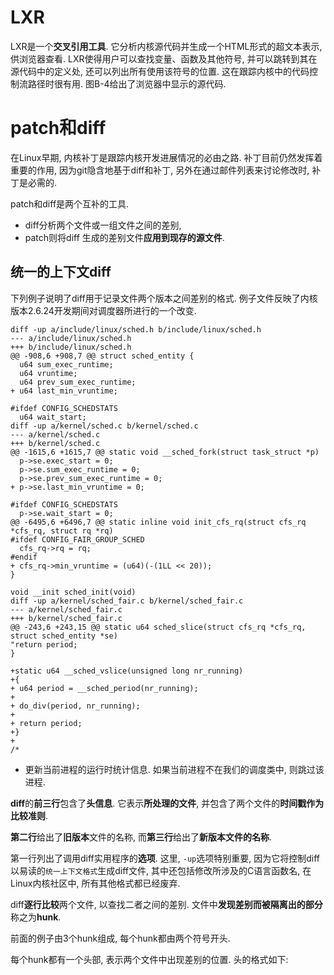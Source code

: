 
# LXR

LXR是一个**交叉引用工具**. 它分析内核源代码并生成一个HTML形式的超文本表示, 供浏览器查看. LXR使得用户可以查找变量、函数及其他符号, 并可以跳转到其在源代码中的定义处, 还可以列出所有使用该符号的位置. 这在跟踪内核中的代码控制流路径时很有用. 图B-4给出了浏览器中显示的源代码. 

# patch和diff

在Linux早期, 内核补丁是跟踪内核开发进展情况的必由之路. 补丁目前仍然发挥着重要的作用, 因为git隐含地基于diff和补丁, 另外在通过邮件列表来讨论修改时, 补丁是必需的. 

patch和diff是两个互补的工具. 

- diff分析两个文件或一组文件之间的差别, 
- patch则将diff 生成的差别文件**应用到现存的源文件**. 

## 统一的上下文diff

下列例子说明了diff用于记录文件两个版本之间差别的格式. 例子文件反映了内核版本2.6.24开发期间对调度器所进行的一个改变. 

```
diff -up a/include/linux/sched.h b/include/linux/sched.h
--- a/include/linux/sched.h
+++ b/include/linux/sched.h
@@ -908,6 +908,7 @@ struct sched_entity {
  u64 sum_exec_runtime;
  u64 vruntime;
  u64 prev_sum_exec_runtime;
+ u64 last_min_vruntime;

#ifdef CONFIG_SCHEDSTATS
  u64 wait_start;
diff -up a/kernel/sched.c b/kernel/sched.c
--- a/kernel/sched.c
+++ b/kernel/sched.c
@@ -1615,6 +1615,7 @@ static void __sched_fork(struct task_struct *p)
  p->se.exec_start = 0;
  p->se.sum_exec_runtime = 0;
  p->se.prev_sum_exec_runtime = 0;
+ p->se.last_min_vruntime = 0;

#ifdef CONFIG_SCHEDSTATS
  p->se.wait_start = 0;
@@ -6495,6 +6496,7 @@ static inline void init_cfs_rq(struct cfs_rq *cfs_rq, struct rq *rq)
#ifdef CONFIG_FAIR_GROUP_SCHED
  cfs_rq->rq = rq;
#endif
+ cfs_rq->min_vruntime = (u64)(-(1LL << 20));
}

void __init sched_init(void)
diff -up a/kernel/sched_fair.c b/kernel/sched_fair.c
--- a/kernel/sched_fair.c
+++ b/kernel/sched_fair.c
@@ -243,6 +243,15 @@ static u64 sched_slice(struct cfs_rq *cfs_rq, struct sched_entity *se)
"return period;
}

+static u64 __sched_vslice(unsigned long nr_running)
+{
+ u64 period = __sched_period(nr_running);
+
+ do_div(period, nr_running);
+
+ return period;
+}
+
/*
```

* 更新当前进程的运行时统计信息. 如果当前进程不在我们的调度类中, 则跳过该进程. 

**diff**的**前三行**包含了**头信息**. 它表示**所处理的文件**, 并包含了两个文件的**时间戳作为比较准则**.  

**第二行**给出了**旧版本**文件的名称, 而**第三行**给出了**新版本文件的名称**. 

第一行列出了调用diff实用程序的**选项**. 这里, `-up`选项特别重要, 因为它将控制diff以易读的`统一上下文格式`生成diff文件, 其中还包括修改所涉及的C语言函数名, 在Linux内核社区中, 所有其他格式都已经废弃. 

diff**逐行比较**两个文件, 以查找二者之间的差别. 文件中**发现差别而被隔离出的部分**称之为**hunk**. 

前面的例子由3个hunk组成, 每个hunk都由两个符号开头. 

每个hunk都有一个头部, 表示两个文件中出现差别的位置. 头的格式如下: